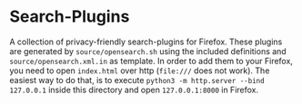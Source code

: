 Search-Plugins
==============

A collection of privacy-friendly search-plugins for Firefox.
These plugins are generated by `source/opensearch.sh` using the included definitions
and `source/opensearch.xml.in` as template. In order to add them to your Firefox, you
need to open `index.html` over http (`file:///` does not work). The easiest way to
do that, is to execute `python3 -m http.server --bind 127.0.0.1` inside this directory
and open `127.0.0.1:8000` in Firefox.
